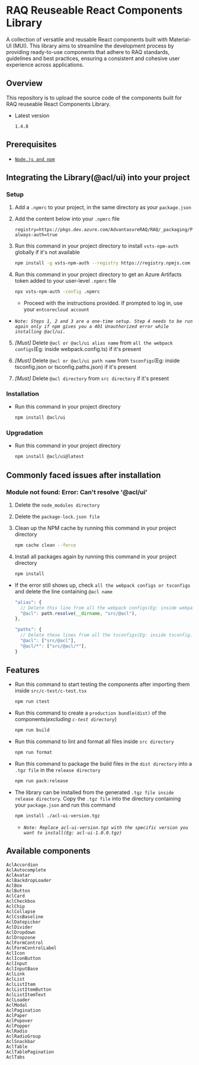 # RAQ Reuseable React Components Library

A collection of versatile and reusable React components built with Material-UI (MUI). This library aims to streamline the development process by providing ready-to-use components that adhere to RAQ standards, guidelines and best practices, ensuring a consistent and cohesive user experience across applications.

## Overview

This repository is to upload the source code of the components built for RAQ reuseable React Components Library.

- Latest version

  ```plaintext
  1.4.8
  ```

## Prerequisites

- [`Node.js and npm`](https://docs.npmjs.com/downloading-and-installing-node-js-and-npm)

## Integrating the Library(@acl/ui) into your project

### Setup

1. Add a `.npmrc` to your project, in the same directory as your `package.json`

2. Add the content below into your `.npmrc` file

   ```plaintext
   registry=https://pkgs.dev.azure.com/AdvantasureRAQ/RAQ/_packaging/Prod_v1/npm/registry/
   always-auth=true
   ```

3. Run this command in your project directory to install `vsts-npm-auth` globally if it's not available

   ```bash
   npm install -g vsts-npm-auth --registry https://registry.npmjs.com --always-auth false
   ```

4. Run this command in your project directory to get an Azure Artifacts token added to your user-level `.npmrc` file

   ```bash
   npx vsts-npm-auth -config .npmrc
   ```

   - Proceed with the instructions provided. If prompted to log in, use your `entcorecloud account`

- _`Note: Steps 1, 2 and 3 are a one-time setup. Step 4 needs to be run again only if npm gives you a 401 Unauthorized error while installing @acl/ui.`_

5. _[Must]_ Delete `@acl or @acl/ui alias name` from `all the webpack configs`(Eg: inside webpack.config.ts) if it's present

6. _[Must]_ Delete `@acl or @acl/ui path name` from `tsconfigs`(Eg: inside tsconfig.json or tsconfig.paths.json) if it's present

7. _[Must]_ Delete `@acl directory` from `src directory` if it's present

### Installation

- Run this command in your project directory

  ```bash
  npm install @acl/ui
  ```

### Upgradation

- Run this command in your project directory

  ```bash
  npm install @acl/ui@latest
  ```

## Commonly faced issues after installation

### Module not found: Error: Can't resolve '@acl/ui'

1. Delete the `node_modules directory`

2. Delete the `package-lock.json file`

3. Clean up the NPM cache by running this command in your project directory

   ```bash
   npm cache clean --force
   ```

4. Install all packages again by running this command in your project directory

   ```bash
   npm install
   ```

- If the error still shows up, check `all the webpack configs or tsconfigs` and delete the line containing `@acl name`

  ```ts
  "alias": {
    // Delete this line from all the webpack configs(Eg: inside webpack.config.ts)
    "@acl": path.resolve(__dirname, "src/@acl"),
  },
  ```

  ```ts
  "paths": {
    // Delete these lines from all the tsconfigs(Eg: inside tsconfig.json or tsconfig.paths.json)
    "@acl": ["src/@acl"],
    "@acl/*": ["src/@acl/*"],
  }
  ```

## Features

- Run this command to start testing the components after importing them inside `src/c-test/c-test.tsx`

  ```bash
  npm run ctest
  ```

- Run this command to create a `production bundle(dist)` of the components(_excluding `c-test directory`_)

  ```bash
  npm run build
  ```

- Run this command to lint and format all files inside `src directory`

  ```bash
  npm run format
  ```

- Run this command to package the build files in the `dist directory` into a `.tgz file` in the `release directory`

  ```bash
  npm run pack:release
  ```

- The library can be installed from the generated `.tgz file inside release directory`. Copy the `.tgz file` into the directory containing your `package.json` and run this command

  ```bash
  npm install ./acl-ui-version.tgz
  ```

  - _`Note: Replace acl-ui-version.tgz with the specific version you want to install(Eg: acl-ui-1.0.0.tgz)`_

## Available components

```plaintext
AclAccordion
AclAutocomplete
AclAvatar
AclBackdropLoader
AclBox
AclButton
AclCard
AclCheckbox
AclChip
AclCollapse
AclCssBaseline
AclDatepicker
AclDivider
AclDropdown
AclDropzone
AclFormControl
AclFormControlLabel
AclIcon
AclIconButton
AclInput
AclInputBase
AclLink
AclList
AclListItem
AclListItemButton
AclListItemText
AclLoader
AclModal
AclPagination
AclPaper
AclPopover
AclPopper
AclRadio
AclRadioGroup
AclSnackbar
AclTable
AclTablePagination
AclTabs
```
